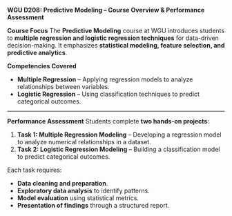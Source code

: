 **WGU D208: Predictive Modeling – Course Overview & Performance Assessment**

**Course Focus**
The **Predictive Modeling** course at WGU introduces students to **multiple regression and logistic regression techniques** for data-driven decision-making. It emphasizes **statistical modeling, feature selection, and predictive analytics**.

**Competencies Covered**
- **Multiple Regression** – Applying regression models to analyze relationships between variables.
- **Logistic Regression** – Using classification techniques to predict categorical outcomes.

---

**Performance Assessment**
Students complete **two hands-on projects**:
1. **Task 1: Multiple Regression Modeling** – Developing a regression model to analyze numerical relationships in a dataset.
2. **Task 2: Logistic Regression Modeling** – Building a classification model to predict categorical outcomes.

Each task requires:
- **Data cleaning and preparation**.
- **Exploratory data analysis** to identify patterns.
- **Model evaluation** using statistical metrics.
- **Presentation of findings** through a structured report.


